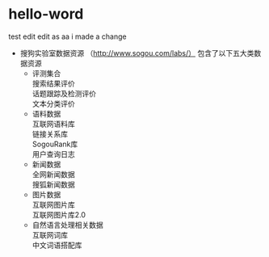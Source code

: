 # hello-word
test
edit
edit as aa
i made a change

- 搜狗实验室数据资源 （http://www.sogou.com/labs/）
    包含了以下五大类数据资源
  - 评测集合   
      搜索结果评价   
      话题跟踪及检测评价   
      文本分类评价   
   - 语料数据  
      互联网语料库  
      链接关系库  
      SogouRank库  
      用户查询日志  
   - 新闻数据  
      全网新闻数据  
      搜狐新闻数据  
   - 图片数据  
      互联网图片库  
      互联网图片库2.0  
   - 自然语言处理相关数据  
      互联网词库  
      中文词语搭配库  
